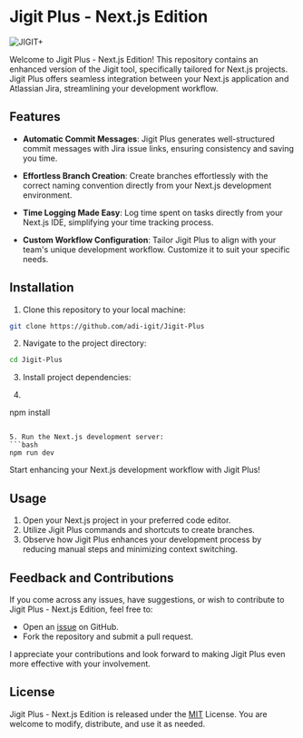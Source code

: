 # Jigit Plus - Next.js Edition

![JIGIT+](https://res.cloudinary.com/dd40wbf0z/image/upload/v1692416004/3_qsuk2q.png)

Welcome to Jigit Plus - Next.js Edition! This repository contains an enhanced version of the Jigit tool, specifically tailored for Next.js projects. Jigit Plus offers seamless integration between your Next.js application and Atlassian Jira, streamlining your development workflow.

## Features

- **Automatic Commit Messages**: Jigit Plus generates well-structured commit messages with Jira issue links, ensuring consistency and saving you time.

- **Effortless Branch Creation**: Create branches effortlessly with the correct naming convention directly from your Next.js development environment.

- **Time Logging Made Easy**: Log time spent on tasks directly from your Next.js IDE, simplifying your time tracking process.

- **Custom Workflow Configuration**: Tailor Jigit Plus to align with your team's unique development workflow. Customize it to suit your specific needs.

## Installation

1. Clone this repository to your local machine:

```bash
git clone https://github.com/adi-igit/Jigit-Plus
```

2. Navigate to the project directory:
```bash
cd Jigit-Plus
```

3. Install project dependencies:
4. ```bash
npm install
```

5. Run the Next.js development server:
```bash
npm run dev
```

Start enhancing your Next.js development workflow with Jigit Plus!

## Usage

1. Open your Next.js project in your preferred code editor.
2. Utilize Jigit Plus commands and shortcuts to create branches.
3. Observe how Jigit Plus enhances your development process by reducing manual steps and minimizing context switching.

## Feedback and Contributions

If you come across any issues, have suggestions, or wish to contribute to Jigit Plus - Next.js Edition, feel free to:
* Open an [issue](https://github.com/adi-igit/Jigit-Plus/issues) on GitHub.
* Fork the repository and submit a pull request.

I appreciate your contributions and look forward to making Jigit Plus even more effective with your involvement.

## License

Jigit Plus - Next.js Edition is released under the [MIT](https://github.com/adi-igit/Jigit-Plus/blob/main/LICENSE) License. You are welcome to modify, distribute, and use it as needed.


